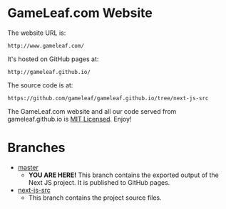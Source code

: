 # GameLeaf.com Website
The website URL is:

    http://www.gameleaf.com/

It's hosted on GitHub pages at:

    http://gameleaf.github.io/

The source code is at: 

    https://github.com/gameleaf/gameleaf.github.io/tree/next-js-src

The GameLeaf.com website and all our code served from gameleaf.github.io is [MIT Licensed](https://raw.githubusercontent.com/gameleaf/gameleaf.github.io/next-js-src/LICENSE). Enjoy!

# Branches
* [master](https://github.com/gameleaf/gameleaf.github.io/tree/master)
  * **YOU ARE HERE!** This branch contains the exported output of the Next JS project. It is published to GitHub pages.
* [next-js-src](https://github.com/gameleaf/gameleaf.github.io/tree/next-js-src)
  * This branch contains the project source files.

